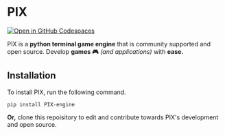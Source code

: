 # PIX

[![Open in GitHub Codespaces](https://github.com/codespaces/badge.svg)](https://codespaces.new/TVRework/PIX?quickstart=1)

PIX is a **python terminal game engine** that is community supported and open source. Develop **games 🎮** _(and applications)_ with **ease.**

## Installation
To install PIX, run the following command.

```
pip install PIX-engine
```

**Or,** clone this repoisitory to edit and contribute towards PIX's development and open source.
